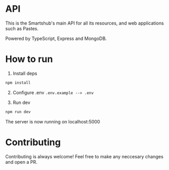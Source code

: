 # API
This is the Smartshub's main API for all its resources, and web applications such as Pastes.

Powered by TypeScript, Express and MongoDB.

# How to run
1. Install deps
```bash
npm install
```

2. Configure .env
`.env.example --> .env`

3. Run dev
```bash
npm run dev
```
The server is now running on localhost:5000


# Contributing

Contributing is always welcome! Feel free to make any neccesary changes and open a PR.